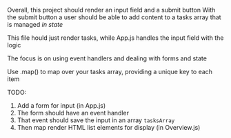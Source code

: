 Overall, this project should render an input field and a submit button
With the submit button a user should be able to add content to a tasks
array that is managed *in state* 

This file hould just render tasks, while App.js handles the input 
field with the logic

The focus is on using event handlers and dealing with forms and state

Use .map() to map over your tasks array, providing a unique key to 
each item

TODO:
1. Add a form for input (in App.js)
2. The form should have an event handler
3. That event should save the input in an array `tasksArray`
4. Then map render HTML list elements for display (in Overview.js)